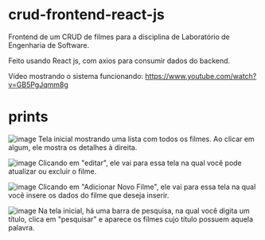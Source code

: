 # crud-frontend-react-js

Frontend de um CRUD de filmes para a disciplina de Laboratório de Engenharia de Software.

Feito usando React js, com axios para consumir dados do backend.

Vídeo mostrando o sistema funcionando: https://www.youtube.com/watch?v=GB5PgJqmm8g

# prints

![image](https://user-images.githubusercontent.com/52108752/121783549-9ffa4500-cb85-11eb-877c-6f93de530eab.png)
Tela inicial mostrando uma lista com todos os filmes. Ao clicar em algum, ele mostra os detalhes à direita.


![image](https://user-images.githubusercontent.com/52108752/121783578-cc15c600-cb85-11eb-87ee-110e1f0f3f5c.png)
Clicando em "editar", ele vai para essa tela na qual você pode atualizar ou excluir o filme.


![image](https://user-images.githubusercontent.com/52108752/121783607-f5ceed00-cb85-11eb-9b1c-68cf65c1c2d2.png)
Clicando em "Adicionar Novo Filme", ele vai para essa tela na qual você insere os dados do filme que deseja inserir.


![image](https://user-images.githubusercontent.com/52108752/121783705-85749b80-cb86-11eb-94c5-3e71af2754ad.png)
Na tela inicial, há uma barra de pesquisa, na qual você digita um título, clica em "pesquisar" e aparece os filmes cujo título possuem aquela palavra.
